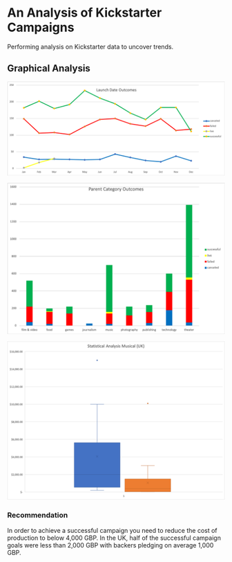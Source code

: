 # An Analysis of Kickstarter Campaigns
Performing analysis on Kickstarter data to uncover trends.
## Graphical Analysis
![](https://github.com/Shou75/kickstarter-analysis/blob/master/Launched%20Date%20Outcomes.png)

![](https://github.com/Shou75/kickstarter-analysis/blob/master/Parent%20Category%20Outcome.png)

![](https://github.com/Shou75/kickstarter-analysis/blob/master/Musical%20Statistical%20Analysis.png)

### Recommendation
In order to achieve a successful campaign you need to reduce the cost of production to below 4,000 GBP.  In the UK, half of the successful campaign goals were less than 2,000 GBP with backers pledging on average 1,000 GBP. 
